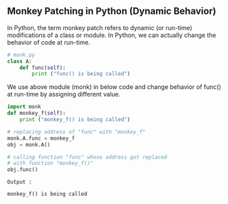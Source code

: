## Monkey Patching in Python (Dynamic Behavior)
In Python, the term monkey patch refers to dynamic (or run-time) modifications of a class or module. 
In Python, we can actually change the behavior of code at run-time.
```python
# monk.py 
class A: 
	def func(self): 
		print ("func() is being called")
```

We use above module (monk) in below code and change behavior of func() at run-time by assigning different value.
```python
import monk 
def monkey_f(self): 
	print ("monkey_f() is being called") 

# replacing address of "func" with "monkey_f" 
monk.A.func = monkey_f 
obj = monk.A() 

# calling function "func" whose address got replaced 
# with function "monkey_f()" 
obj.func()
```

```
Output :

monkey_f() is being called
```
